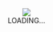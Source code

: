 <div align="center">
<img src="https://skillicons.dev/icons?i=rust,zig,vim,unreal,pytorch,tensorflow,kubernetes&theme=dark&perline=7" />
  <br>
  LOADING...
</div>
